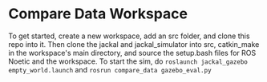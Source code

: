 # Compare Data Workspace

To get started, create a new workspace, add an src folder, and clone this repo into it. Then clone the jackal and jackal_simulator into src, catkin_make in the workspace's main directory, and source the setup.bash files for ROS Noetic and the workspace. To start the sim, do `roslaunch jackal_gazebo empty_world.launch` and `rosrun compare_data gazebo_eval.py`
